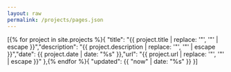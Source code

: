 ```yaml
---
layout: raw
permalink: /projects/pages.json
---
```

[{% for project in site.projects %}{ "title": "{{ project.title | replace: '"', '\"' | escape }}","description": "{{ project.description | replace: '"', '\"' | escape }}","date": {{ project.date | date: "%s" }},"url": "{{ project.url | replace: '"', '\"' | escape }}" },{% endfor %}{ "updated": {{ "now" | date: "%s" }} }]